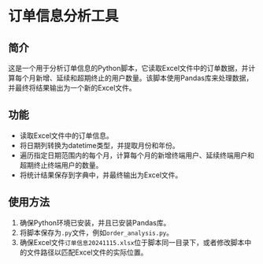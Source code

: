 # 订单信息分析工具

## 简介

这是一个用于分析订单信息的Python脚本，它读取Excel文件中的订单数据，并计算每个月新增、延续和超期终止的用户数量。该脚本使用Pandas库来处理数据，并最终将结果输出为一个新的Excel文件。

## 功能

- 读取Excel文件中的订单信息。
- 将日期列转换为datetime类型，并提取月份和年份。
- 遍历指定日期范围内的每个月，计算每个月的新增终端用户、延续终端用户和超期终止终端用户的数量。
- 将统计结果保存到字典中，并最终输出为Excel文件。

## 使用方法

1. 确保Python环境已安装，并且已安装Pandas库。
2. 将脚本保存为`.py`文件，例如`order_analysis.py`。
3. 确保Excel文件`订单信息20241115.xlsx`位于脚本同一目录下，或者修改脚本中的文件路径以匹配Excel文件的实际位置。
